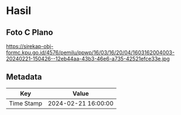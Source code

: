 # Hasil

## Foto C Plano

https://sirekap-obj-formc.kpu.go.id/4576/pemilu/ppwp/16/03/16/20/04/1603162004003-20240221-150426--12eb44aa-43b3-46e6-a735-42521efce33e.jpg


## Metadata

| Key        | Value               |
| ---------- | ------------------- |
| Time Stamp | 2024-02-21 16:00:00 |



